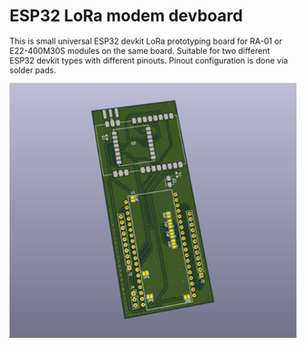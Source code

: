 
# ESP32 LoRa modem devboard

This is small universal ESP32 devkit LoRa prototyping board for RA-01 or E22-400M30S modules on the same board. Suitable for two different ESP32 devkit types with different pinouts. Pinout configuration is done via solder pads.

![Board](images/board.png)
